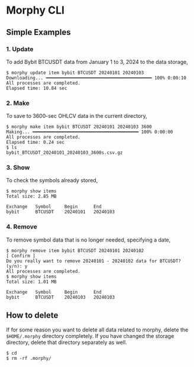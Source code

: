 # Morphy CLI

## Simple Examples

### 1. Update
To add Bybit BTCUSDT data from January 1 to 3, 2024 to the data storage,
```console
$ morphy update item bybit BTCUSDT 20240101 20240103
Downloading... ━━━━━━━━━━━━━━━━━━━━━━━━━━━━━━━━━━━━━━━━ 100% 0:00:10
All processes are completed.
Elapsed time: 10.84 sec
```

### 2. Make
To save to 3600-sec OHLCV data in the current directory,
```console
$ morphy make item bybit BTCUSDT 20240101 20240103 3600
Making... ━━━━━━━━━━━━━━━━━━━━━━━━━━━━━━━━━━━━━━━━ 100% 0:00:00
All processes are completed.
Elapsed time: 0.24 sec
$ ls
bybit_BTCUSDT_20240101_20240103_3600s.csv.gz 
```

### 3. Show
To check the symbols already stored,
``` console
$ morphy show items
Total size: 2.85 MB

Exchange   Symbol     Begin      End       
bybit      BTCUSDT    20240101   20240103  
```

### 4. Remove
To remove symbol data that is no longer needed, specifying a date,
``` console
$ morphy remove item bybit BTCUSDT 20240101 20240102
[ Confirm ]
Do you really want to remove 20240101 - 20240102 data for BTCUSDT? (y/n): y
All processes are completed.
$ morphy show items
Total size: 1.01 MB

Exchange   Symbol     Begin      End       
bybit      BTCUSDT    20240103   20240103  
```

## How to delete
If for some reason you want to delete all data related to morphy, delete the `$HOME/.morphy` directory completely. If you have changed the storage directory, delete that directory separately as well. 

``` console
$ cd
$ rm -rf .morphy/
```